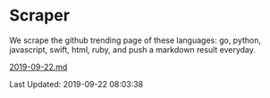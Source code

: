 # Scraper

We scrape the github trending page of these languages: go, python, javascript, swift, html, ruby, and push a markdown result everyday.

[2019-09-22.md](https://github.com/henson/Scraper/blob/master/2019-09-22.md)

Last Updated: 2019-09-22 08:03:38